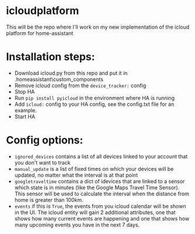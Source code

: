 # icloudplatform
This will be the repo where I'll work on my new implementation of the icloud platform for home-assistant

# Installation steps:
- Download icloud.py from this repo and put it in .homeassistant\custom_components
- Remove icloud config from the `device_tracker:` config
- Stop HA
- Run `pip install pyicloud` in the environment where HA is running
- Add `icloud:` config to your HA config, see the config.txt file for an example.
- Start HA

# Config options:
- `ignored_devices` contains a list of all devices linked to your account that you don't want to track
- `manual_update` is a list of fixed times on which your devices will be updated, no matter what the interval is at that point
- `googletraveltime` contains a dict of idevices that are linked to a sensor which state is in minutes (like the Google Maps Travel Time Sensor). This sensor will be used to calculate the interval when the distance from home is greater than 100km.
- `events` if this is `True`, the events from you icloud calendar will be shown in the UI. The icloud entity will gain 2 additional attributes, one that shows how many current events are happening and one that shows how many upcoming events you have in the next 7 days.